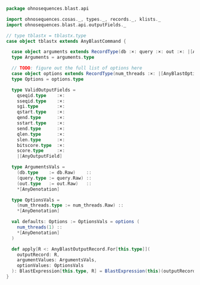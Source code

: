 
```scala
package ohnosequences.blast.api

import ohnosequences.cosas._, types._, records._, klists._
import ohnosequences.blast.api.outputFields._

// type tblastx = tblastx.type
case object tblastx extends AnyBlastCommand {

  case object arguments extends RecordType(db :×: query :×: out :×: |[AnyBlastOption])
  type Arguments = arguments.type

  // TODO: figure out the full list of options here
  case object options extends RecordType(num_threads :×: |[AnyBlastOption])
  type Options = options.type

  type ValidOutputFields =
    qseqid.type    :×:
    sseqid.type    :×:
    sgi.type       :×:
    qstart.type    :×:
    qend.type      :×:
    sstart.type    :×:
    send.type      :×:
    qlen.type      :×:
    slen.type      :×:
    bitscore.type  :×:
    score.type     :×:
    |[AnyOutputField]

  type ArgumentsVals =
    (db.type    := db.Raw)    ::
    (query.type := query.Raw) ::
    (out.type   := out.Raw)   ::
    *[AnyDenotation]

  type OptionsVals =
    (num_threads.type := num_threads.Raw) ::
    *[AnyDenotation]

  val defaults: Options := OptionsVals = options (
    num_threads(1) ::
    *[AnyDenotation]
  )

  def apply[R <: AnyBlastOutputRecord.For[this.type]](
    outputRecord: R,
    argumentValues: ArgumentsVals,
    optionValues: OptionsVals
  ): BlastExpression[this.type, R] = BlastExpression(this)(outputRecord, argumentValues, optionValues)
}

```




[main/scala/api/commands/blastn.scala]: blastn.scala.md
[main/scala/api/commands/blastp.scala]: blastp.scala.md
[main/scala/api/commands/blastx.scala]: blastx.scala.md
[main/scala/api/commands/igblastn.scala]: igblastn.scala.md
[main/scala/api/commands/makeblastdb.scala]: makeblastdb.scala.md
[main/scala/api/commands/tblastn.scala]: tblastn.scala.md
[main/scala/api/commands/tblastx.scala]: tblastx.scala.md
[main/scala/api/expressions.scala]: ../expressions.scala.md
[main/scala/api/options.scala]: ../options.scala.md
[main/scala/api/outputFields.scala]: ../outputFields.scala.md
[main/scala/api/package.scala]: ../package.scala.md
[main/scala/api/parse/igblastn.scala]: ../parse/igblastn.scala.md
[test/scala/CommandGeneration.scala]: ../../../../test/scala/CommandGeneration.scala.md
[test/scala/igblastn.scala]: ../../../../test/scala/igblastn.scala.md
[test/scala/igblastnClonotypesOutput.scala]: ../../../../test/scala/igblastnClonotypesOutput.scala.md
[test/scala/OutputFieldsSpecification.scala]: ../../../../test/scala/OutputFieldsSpecification.scala.md
[test/scala/OutputParsing.scala]: ../../../../test/scala/OutputParsing.scala.md